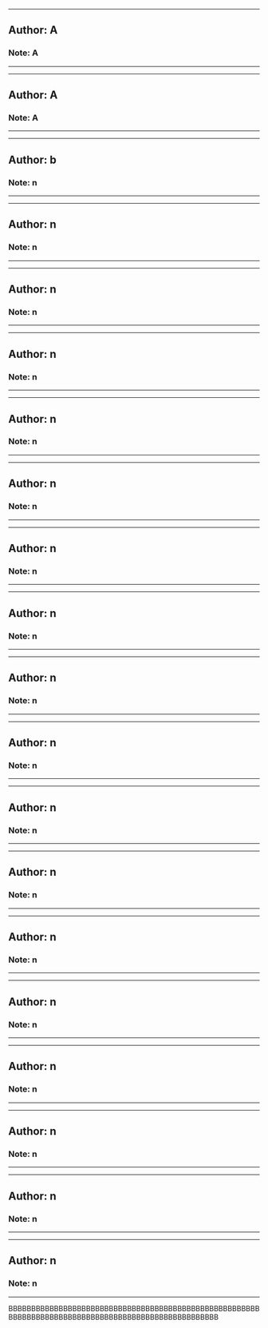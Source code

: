 ----------------------
## Author: A
### Note: A
----------------------

----------------------
## Author: A
### Note: A
----------------------

----------------------
## Author: b
### Note: n
----------------------

----------------------
## Author: n
### Note: n
----------------------

----------------------
## Author: n
### Note: n
----------------------

----------------------
## Author: n
### Note: n
----------------------

----------------------
## Author: n
### Note: n
----------------------

----------------------
## Author: n
### Note: n
----------------------

----------------------
## Author: n
### Note: n
----------------------

----------------------
## Author: n
### Note: n
----------------------

----------------------
## Author: n
### Note: n
----------------------

----------------------
## Author: n
### Note: n
----------------------

----------------------
## Author: n
### Note: n
----------------------

----------------------
## Author: n
### Note: n
----------------------

----------------------
## Author: n
### Note: n
----------------------

----------------------
## Author: n
### Note: n
----------------------

----------------------
## Author: n
### Note: n
----------------------

----------------------
## Author: n
### Note: n
----------------------

----------------------
## Author: n
### Note: n
----------------------

----------------------
## Author: n
### Note: n
----------------------

BBBBBBBBBBBBBBBBBBBBBBBBBBBBBBBBBBBBBBBBBBBBBBBBBBBBBBBBBBBBBBBBBBBBBBBBBBBBBBBBBBBBBBBBBBBBBBBBBBBBB
